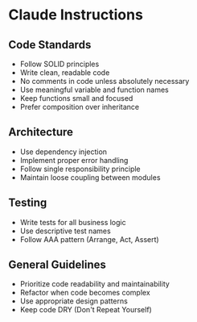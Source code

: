 # Claude Instructions

## Code Standards
- Follow SOLID principles
- Write clean, readable code
- No comments in code unless absolutely necessary
- Use meaningful variable and function names
- Keep functions small and focused
- Prefer composition over inheritance

## Architecture
- Use dependency injection
- Implement proper error handling
- Follow single responsibility principle
- Maintain loose coupling between modules

## Testing
- Write tests for all business logic
- Use descriptive test names
- Follow AAA pattern (Arrange, Act, Assert)

## General Guidelines
- Prioritize code readability and maintainability
- Refactor when code becomes complex
- Use appropriate design patterns
- Keep code DRY (Don't Repeat Yourself)